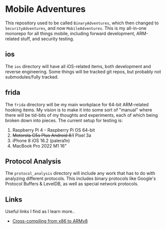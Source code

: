 # Mobile Adventures

This repository used to be called `BinaryAdventures`, which then changed to `SecurityAdventures`, and now `MobileAdventures`.
This is my all-in-one monorepo for all things mobile, including forward development, ARM-related stuff, and security testing.

## ios
The `ios` directory will have all iOS-related items, both development and reverse engineering.
Some things will be tracked git repos, but probably not submodules/fully tracked.

## frida

The `frida` directory will be my main workplace for 64-bit ARM-related hooking items.
My vision is to make it into some sort of "manual" where there will be tid-bits 
of my thoughts and experiments, each of which being broken down into pieces.
The current setup for testing is:
1. Raspberry Pi 4 - Raspberry Pi OS 64-bit
2. ~~Motorola G5s Plus Android 8.1~~ Pixel 3a
3. iPhone 8 iOS 16.2 (palera1n)
4. MacBook Pro 2022 M1 16"

## Protocol Analysis
The `protocol_analysis` directory will include any work that has to do with analyzing 
different protocols. This includes binary protocols like Google's Protocol Buffers & LevelDB,
as well as special network protocols.

## Links

Useful links I find as I learn more..

- [Cross-compiling from x86 to ARMv8](https://jensd.be/1126/linux/cross-compiling-for-arm-or-aarch64-on-debian-or-ubuntu)
